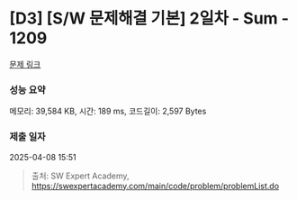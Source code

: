 # [D3] [S/W 문제해결 기본] 2일차 - Sum - 1209 

[문제 링크](https://swexpertacademy.com/main/code/problem/problemDetail.do?contestProbId=AV13_BWKACUCFAYh) 

### 성능 요약

메모리: 39,584 KB, 시간: 189 ms, 코드길이: 2,597 Bytes

### 제출 일자

2025-04-08 15:51



> 출처: SW Expert Academy, https://swexpertacademy.com/main/code/problem/problemList.do